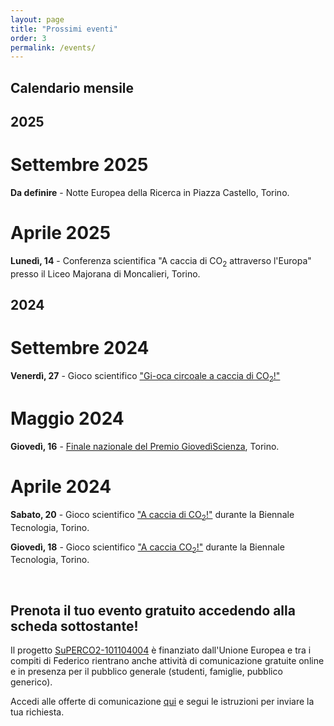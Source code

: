 ```yaml
---
layout: page
title: "Prossimi eventi"
order: 3
permalink: /events/
---
```

## Calendario mensile

## 2025

# Settembre 2025
__Da definire__ - Notte Europea della Ricerca in Piazza Castello, Torino.

# Aprile 2025
__Lunedì, 14__ - Conferenza scientifica "A caccia di CO<sub>2</sub> attraverso l'Europa" presso il Liceo Majorana di Moncalieri, Torino.

## 2024

# Settembre 2024
__Venerdì, 27__ - Gioco scientifico ["Gi-oca circoale a caccia di CO<sub>2</sub>!"](https://unightproject.eu/it/eventi/la-notte-europea-delle-ricercatrici-e-dei-ricercatori-torino?day=1727395200&ecat=32&topics=19&sort=default)

# Maggio 2024
__Giovedì, 16__ - [Finale nazionale del Premio GiovedìScienza](https://www.giovediscienza.it/it/premio-edizioni-precedenti), Torino.

# Aprile 2024
__Sabato, 20__ - Gioco scientifico ["A caccia di CO<sub>2</sub>!"](https://www.biennaletecnologia.it/evento/a-caccia-di-co2-3/) durante la Biennale Tecnologia, Torino.

__Giovedì, 18__ - Gioco scientifico ["A caccia CO<sub>2</sub>!"](https://www.biennaletecnologia.it/evento/a-caccia-di-co2/) durante la Biennale Tecnologia, Torino.

<br>

## Prenota il tuo evento gratuito accedendo alla scheda sottostante!
Il progetto [SuPERCO2-101104004](https://cordis.europa.eu/project/id/101104004) è finanziato dall'Unione Europea e tra i compiti di Federico rientrano anche attività di comunicazione gratuite online e in presenza per il pubblico generale (studenti, famiglie, pubblico generico).

Accedi alle offerte di comunicazione [qui](https://fededat.github.io/communication/) e segui le istruzioni per inviare la tua richiesta.
